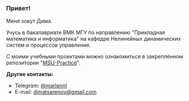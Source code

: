 ### Привет!

Меня зовут Дима.

Учусь в бакалавриате ВМК МГУ по направлению "Прикладная математика и информатика" на кафедре Нелинейных динамических систем и процессов управления.

С моими учебными проектами можно ознакомиться в закреплённом репозитории "[MSU-Practice](https://github.com/dimaattt/MSU-Practice)".

**Другие контакты:**
* Telegram: [@marlennl](https://t.me/marlennl)
* E-mail: dimatsarenov@gmail.com
